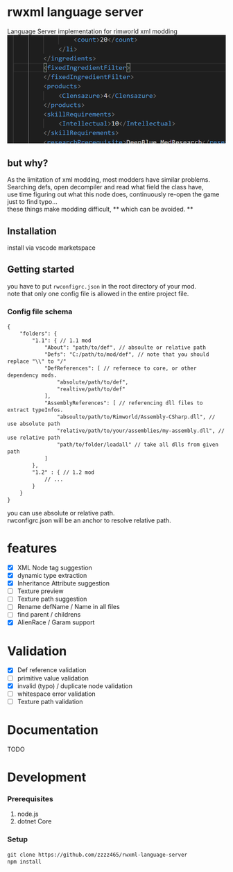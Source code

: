 # rwxml language server
Language Server implementation for rimworld xml modding  
![preview](./Images/gif1.gif)

## but why?

As the limitation of xml modding, most modders have similar problems.  
Searching defs, open decompiler and read what field the class have,  
use time figuring out what this node does, continuously re-open the game just to find typo...  
these things make modding difficult, ** which can be avoided. **

## Installation
install via vscode marketspace

## Getting started

you have to put `rwconfigrc.json` in the root directory of your mod.  
note that only one config file is allowed in the entire project file.

### Config file schema
```json5
{
	"folders": {
		"1.1": { // 1.1 mod
			"About": "path/to/def", // absoulte or relative path
			"Defs": "C:/path/to/mod/def", // note that you should replace "\\" to "/"
			"DefReferences": [ // refernece to core, or other dependency mods.
				"absolute/path/to/def", 
				"realtive/path/to/def"
			],
			"AssemblyReferences": [ // referencing dll files to extract typeInfos.
				"absoulte/path/to/Rimworld/Assembly-CSharp.dll", // use absolute path
				"relative/path/to/your/assemblies/my-assembly.dll", // use relative path
				"path/to/folder/loadall" // take all dlls from given path
			]
		},
		"1.2" : { // 1.2 mod
			// ...
		}
	}
}
```

you can use absolute or relative path.  
rwconfigrc.json will be an anchor to resolve relative path.

# features

- [x] XML Node tag suggestion
- [x] dynamic type extraction
- [x] Inheritance Attribute suggestion
- [ ] Texture preview
- [ ] Texture path suggestion
- [ ] Rename defName / Name in all files
- [ ] find parent / childrens
- [x] AlienRace / Garam support

# Validation

- [x] Def reference validation
- [ ] primitive value validation
- [x] invalid (typo) / duplicate node validation
- [ ] whitespace error validation
- [ ] Texture path validation

# Documentation

TODO

# Development
### Prerequisites
1. node.js
2. dotnet Core

### Setup
```
git clone https://github.com/zzzz465/rwxml-language-server
npm install
```
